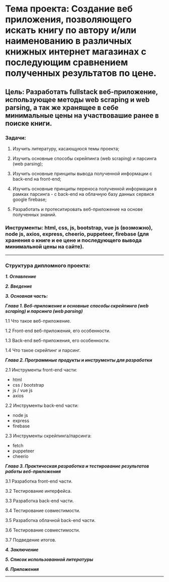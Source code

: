 # **Тема проекта**: Создание веб приложения, позволяющего искать книгу по автору и/или наименованию в различных книжных интернет магазинах с последующим сравнением полученных результатов по цене.

## **Цель**: Разработать fullstack веб-приложение, использующее методы web scraping и web parsing, а так же хранящее в себе минимальные цены на участвовашие ранее в поиске книги.  

### **Задачи**:   

1. Изучить литературу, касающуюся темы проекта;    

2. Изучить основные способы скрейпинга (web scraping) и парсинга (web parsing); 

3. Изучить основные принципы вывода полученной информации с back-end на front-end; 

4. Изучить основные принципы переноса полученной информации в рамках парсинга - с back-end на облачную базу данных сервися google firebase;

5. Разработать и протеситировать веб-приложение на основе полученных знаний. 

### **Инструменты**: html, css, js, bootstrap, vue js (возможно), node js, axios, express, cheerio, puppeteer, firebase (для хранения о книге и ее цене и последующего вывода минимальной цены на сайте).   
---
### **Структура дипломного проекта**:   

**_1. Оглавление_**

**_2. Введение_**

**_3. Основная часть:_**

***Глава 1. Веб-приложение и основные способы скрейпинга (web scraping) и парсинга (web parsing)***

1.1 Что такое веб-приложение.

1.2 Front-end веб-приложения, его особенности.

1.3 Back-end веб-приложения, его особенности.

1.4 Что такое скрейпинг и парсинг.  

***Глава 2. Программные продукты и инструменты для разработки***

2.1 Инструменты front-end части:
- html
- css / bootstrap
- js / vue js
- axios

2.2 Инструменты back-end части:
- node js
- express
- firebase

2.3  Инструменты скрейпинга/парсинга:
- fetch 
- puppeteer
- cheerio

***Глава 3. Практическая разработка и тестирование результатов работы веб-приложения***

3.1 Разработка front-end части.

3.2 Тестирование интерфейса.

3.3 Разработка back-end части.

3.4 Тестирование совместимости.

3.5 Разработка облачной back-end части.

3.6 Тестирование совместимости.

3.7 Подведение итогов. 

***_4. Заключение_***

***_5. Список использованной литературы_***

***_6. Приложения_***

---